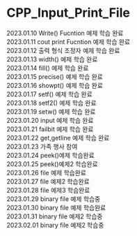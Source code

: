 # CPP_Input_Print_File  
2023.01.10 Write() Fucntion 예제 학습 완료  
2023.01.11 cout print Fucntion 예제 학습 완료  
2023.01.12 출력 형식 조정자 예제 학습 완료  
2023.01.13 width() 예제 학습 완료  
2023.01.14 fill() 예제 학습 완료  
2023.01.15 precise() 예제 학습 완료  
2023.01.16 showpt() 예제 학습 완료  
2023.01.17 setf() 예제 학습 완료  
2023.01.18 setf2() 예제 학습 완료  
2023.01.19 setw() 예제 학습 완료  
2023.01.20 input 예제 학습 완료  
2023.01.21 failbit 예제 학습 완료  
2023.01.22 get,getline 예제 학습 완료  
2023.01.23 가족 행사 참여  
2023.01.24 peek()예제 학습완료  
2023.01.25 peek()예제2 학습완료  
2023.01.26 file 예제 학습완료  
2023.01.27 file 예제2 학습완료  
2023.01.28 file 예제3 학습완료  
2023.01.29 binary file 예제 학습중  
2023.01.30 binary file 예제 학습완료  
2023.01.31 binary file 예제2 학습중  
2023.02.01 binary file 예제2 학습중  

